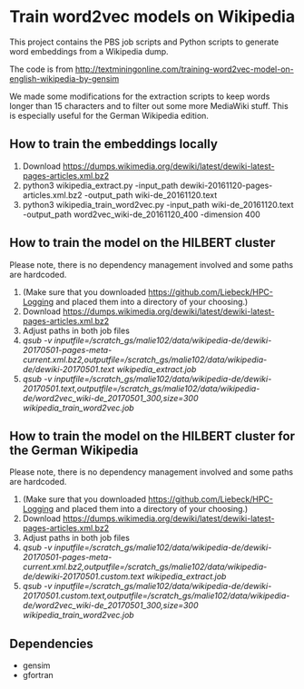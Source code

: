 # Train word2vec models on Wikipedia
This project contains the PBS job scripts and Python scripts to generate word embeddings from a Wikipedia dump.

The code is from http://textminingonline.com/training-word2vec-model-on-english-wikipedia-by-gensim

We made some modifications for the extraction scripts to keep words longer than 15 characters and to filter out some more MediaWiki stuff. This is especially useful for the German Wikipedia edition.

## How to train the embeddings locally
1. Download https://dumps.wikimedia.org/dewiki/latest/dewiki-latest-pages-articles.xml.bz2
2. python3 wikipedia_extract.py -input_path dewiki-20161120-pages-articles.xml.bz2 -output_path wiki-de_20161120.text
3. python3 wikipedia_train_word2vec.py -input_path wiki-de_20161120.text -output_path word2vec_wiki-de_20161120_400 -dimension 400

## How to train the model on the HILBERT cluster
Please note, there is no dependency management involved and some paths are hardcoded.
1. (Make sure that you downloaded https://github.com/Liebeck/HPC-Logging and placed them into a directory of your choosing.)
2. Download https://dumps.wikimedia.org/dewiki/latest/dewiki-latest-pages-articles.xml.bz2
3. Adjust paths in both job files
4. *qsub -v inputfile=/scratch_gs/malie102/data/wikipedia-de/dewiki-20170501-pages-meta-current.xml.bz2,outputfile=/scratch_gs/malie102/data/wikipedia-de/dewiki-20170501.text wikipedia_extract.job*
5. *qsub -v inputfile=/scratch_gs/malie102/data/wikipedia-de/dewiki-20170501.text,outputfile=/scratch_gs/malie102/data/wikipedia-de/word2vec_wiki-de_20170501_300,size=300 wikipedia_train_word2vec.job*

## How to train the model on the HILBERT cluster for the German Wikipedia
Please note, there is no dependency management involved and some paths are hardcoded.
1. (Make sure that you downloaded https://github.com/Liebeck/HPC-Logging and placed them into a directory of your choosing.)
2. Download https://dumps.wikimedia.org/dewiki/latest/dewiki-latest-pages-articles.xml.bz2
3. Adjust paths in both job files
4. *qsub -v inputfile=/scratch_gs/malie102/data/wikipedia-de/dewiki-20170501-pages-meta-current.xml.bz2,outputfile=/scratch_gs/malie102/data/wikipedia-de/dewiki-20170501.custom.text wikipedia_extract.job*
5. *qsub -v inputfile=/scratch_gs/malie102/data/wikipedia-de/dewiki-20170501.custom.text,outputfile=/scratch_gs/malie102/data/wikipedia-de/word2vec_wiki-de_20170501_300,size=300 wikipedia_train_word2vec.job*

## Dependencies
* gensim
* gfortran
